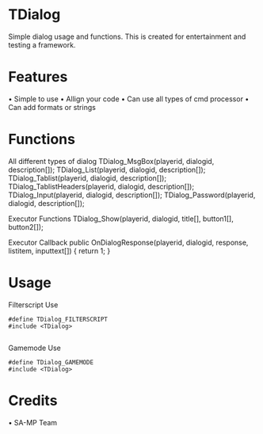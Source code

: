 # TDialog
Simple dialog usage and functions.
This is created for entertainment and testing a 
framework.

# Features
  • Simple to use
  • Allign your code
  • Can use all types of cmd processor
  • Can add formats or strings

# Functions
All different types of dialog
TDialog_MsgBox(playerid, dialogid, description[]);
TDialog_List(playerid, dialogid, description[]);
TDialog_Tablist(playerid, dialogid, description[]);
TDialog_TablistHeaders(playerid, dialogid, description[]);
TDialog_Input(playerid, dialogid, description[]);
TDialog_Password(playerid, dialogid, description[]);

Executor Functions
TDialog_Show(playerid, dialogid, title[], button1[], button2[]);

Executor Callback
public OnDialogResponse(playerid, dialogid, response, listitem, inputtext[])
{
    return 1;
}

# Usage
Filterscript Use
```
#define TDialog_FILTERSCRIPT
#include <TDialog>


```
Gamemode Use
```
#define TDialog_GAMEMODE
#include <TDialog>
```


# Credits
  • SA-MP Team
